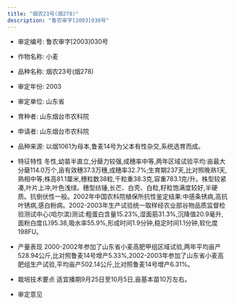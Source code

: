 ```yaml
---
title: "烟农23号(烟278)"
description: "鲁农审字[2003]030号"
---
```

* 审定编号:  鲁农审字[2003]030号

*  作物名称:  小麦

*  品种名称:  烟农23号(烟278)

*  审定年份:  2003

*  审定单位:  山东省

* 育种者:  山东烟台市农科院

*  申请者:  山东烟台市农科院

*  品种来源:  以烟1061为母本,鲁麦14号为父本有性杂交,系统选育而成。

*  特征特性
冬性,幼苗半直立,分蘖力较强,成穗率中等,两年区域试验平均:亩最大分蘖114.0万个,亩有效穗37.3万穗,成穗率32.7%;生育期237天,比对照晚熟1天,熟相中等;株高81.1厘米,穗粒数38粒,千粒重38.3克,容重783.1克/升。株型较紧凑,叶片上冲,叶色浅绿。穗型纺锤,长芒、白壳、白粒,籽粒饱满度较好,半硬质。抗倒伏性一般。2002年中国农科院植保所抗性鉴定结果:中感条锈病,高抗叶锈病,感白粉病。2002-2003年生产试验统一取样经农业部谷物品质监督检验测试中心(哈尔滨)测试:粗蛋白含量15.23%,湿面筋31.3%,沉降值20.9毫升,面粉白度(L)95.38,吸水率55.9%,形成时间1.9分钟,稳定时间1.1分钟,软化度198FU。

*  产量表现
2000-2002年参加了山东省小麦高肥甲组区域试验,两年平均亩产528.94公斤,比对照鲁麦14号增产5.33%,2002-2003年参加了山东省小麦高肥组生产试验,平均亩产502.14公斤,比对照鲁麦14号增产6.31%。

*  栽培技术要点
适宜播期9月25日至10月5日,亩基本苗10万左右。

*  审定意见


